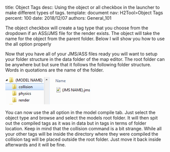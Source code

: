 title:      Object Tags
desc:       Using the object or all checkbox in the launcher to make different types of tags.
template:   document
nav:        H2Tool>Object Tags
percent:    100
date:       2018/12/07
authors:    General_101

The object checkbox will create a tag type that you choose from the dropdown if an ASS/JMS file for the render exists. The object will take the name for the object from the parent folder. Below I will show you how to use the all option properly

Now that you have all of your JMS/ASS files ready you will want to setup your folder structure in the data folder of the map editor. The root folder can be anywhere but but sure that it follows the following folder structure.
Words in quotations are the name of the folder.
 
![](assets/FolderSetup.png)
		
You can now use the all option in the model compile tab. Just select the object type and browse and select the models root folder. It will then spit out the compiled tags as it was in data but in tags in terms of folder location.
Keep in mind that the collision command is a bit strange. While all your other tags will be inside the directory where they were compiled the collision tag will be placed outside the root folder.
Just move it back inside afterwards and it will be fine.